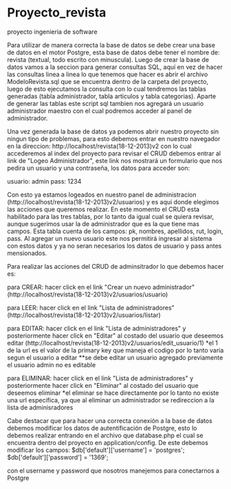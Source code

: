 Proyecto_revista
================

proyecto ingenieria de software

Para utilizar de manera correcta la base de datos se debe crear una base de datos en el motor Postgre, esta base de datos 
debe tener el nombre de: revista (textual, todo escrito con minuscula). Luego de crear la base de datos vamos a la seccion
para generar consultas SQL, aquí en vez de hacer las consultas linea a linea lo que tenemos que hacer es abrir el archivo
ModeloRevista.sql que se encuentra dentro de la carpeta del proyecto, luego de esto ejecutamos la consulta con lo cual
tendremos las tablas generadas (tabla administrador, tabla articulos y tabla categorias). Aparte de generar las tablas
este script sql tambien nos agregará un usuario administrador maestro con el cual podremos acceder al panel de administrador.

Una vez generada la base de datos ya podemos abrir nuestro proyecto sin ningun tipo de problemas, para esto debemos entrar
en nuestro navegador en la direccion: http://localhost/revista(18-12-2013)v2  con lo cual accederemos al index del proyecto
para revisar el CRUD debemos entrar al link de "Logeo Administrador", este link nos mostrará un formulario que nos pedira un usuario
y una contraseña, los datos para acceder son: 

usuario: admin
pass: 1234

Con esto ya estamos logeados en nuestro panel de administracion (http://localhost/revista(18-12-2013)v2/usuarios) y es aqui
donde elegimos las acciones que queremos realizar. En este momento el CRUD esta habilitado para las tres tablas, por lo tanto
da igual cual se quiera revisar, aunque sugerimos usar la de administrador que es la que tiene mas campos.
Esta tabla cuenta de los campos: pk, nombres, apellidos, rut, login, pass. Al agregar un nuevo usuario este nos permitirá ingresar
al sistema con estos datos y ya no seran necesarios los datos de usuario y pass antes mensionados.

Para realizar las acciones del CRUD de adminsitrador lo que debemos hacer es:

para CREAR: hacer click en el link "Crear un nuevo administrador" (http://localhost/revista(18-12-2013)v2/usuarios/usuario)

para LEER: hacer click en el link "Lista de administradores"(http://localhost/revista(18-12-2013)v2/usuarios/listar)

para EDITAR: hacer click en el link "Lista de administradores" y posteriormente hacer click en "Editar" al costado del usuario que deseemos editar
(http://localhost/revista(18-12-2013)v2/usuarios/edit_usuario/1)
*el 1 de la url es el valor de la primary key que maneja el codigo por lo tanto varia segun el usuario a editar
**se debe editar un usuario agregado previamente el usuario admin no es editable

para ELIMINAR: hacer click en el link "Lista de administradores" y posteriormente hacer click en "Eliminar" al costado del usuario que deseemos eliminar
*el eliminar se hace directamente por lo tanto no existe una url especifica, ya que al eliminar un administrador se redireccion a la lista de adminisradores

Cabe destacar que para hacer una correcta conexión a la base de datos debemos modificar los datos de autentificación de Postgre, esto lo debemos realizar entrando en el archivo que database.php el cual se encuentra dentro del proyecto en 
application/config. De este debemos modificar los campos:
$db['default']['username'] = 'postgres';
$db['default']['password'] = '1369';

con el username y password que nosotros manejemos para conectarnos a Postgre
